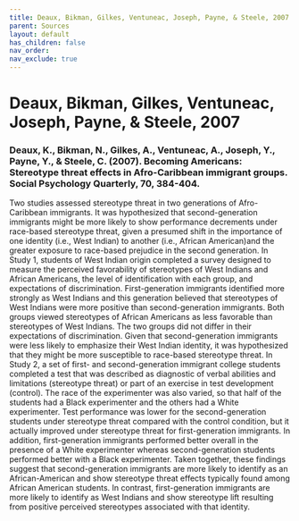 ```yaml
---
title: Deaux, Bikman, Gilkes, Ventuneac, Joseph, Payne, & Steele, 2007
parent: Sources
layout: default
has_children: false
nav_order: 
nav_exclude: true
---
```


# Deaux, Bikman, Gilkes, Ventuneac, Joseph, Payne, & Steele, 2007

### Deaux, K., Bikman, N., Gilkes, A., Ventuneac, A., Joseph, Y., Payne, Y., & Steele, C. (2007). Becoming Americans: Stereotype threat effects in Afro-Caribbean immigrant groups. Social Psychology Quarterly, 70, 384-404.

Two studies assessed stereotype threat in two generations of Afro-Caribbean immigrants. It was hypothesized that second-generation immigrants might be more likely to show performance decrements under race-based stereotype threat, given a presumed shift in the importance of one identity (i.e., West Indian) to another (i.e., African American)and the greater exposure to race-based prejudice in the second generation. In Study 1, students of West Indian origin completed a survey designed to measure the perceived favorability of stereotypes of West Indians and African Americans, the level of identification with each group, and expectations of discrimination. First-generation immigrants identified more strongly as West Indians and this generation believed that stereotypes of West Indians were more positive than second-generation immigrants. Both groups viewed stereotypes of African Americans as less favorable than stereotypes of West Indians. The two groups did not differ in their expectations of discrimination. Given that second-generation immigrants were less likely to emphasize their West Indian identity, it was hypothesized that they might be more susceptible to race-based stereotype threat. In Study 2, a set of first- and second-generation immigrant college students completed a test that was described as diagnostic of verbal abilities and limitations (stereotype threat) or part of an exercise in test development (control). The race of the experimenter was also varied, so that half of the students had a Black experimenter and the others had a White experimenter. Test performance was lower for the second-generation students under stereotype threat compared with the control condition, but it actually improved under stereotype threat for first-generation immigrants. In addition, first-generation immigrants performed better overall in the presence of a White experimenter whereas second-generation students performed better with a Black experimenter. Taken together, these findings suggest that second-generation immigrants are more likely to identify as an African-American and show stereotype threat effects typically found among African American students. In contrast, first-generation immigrants are more likely to identify as West Indians and show stereotype lift resulting from positive perceived stereotypes associated with that identity.
